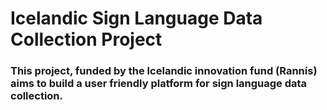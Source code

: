 # Icelandic Sign Language Data Collection Project
### This project, funded by the Icelandic innovation fund (Rannís) aims to build a user friendly platform for sign language data collection.

